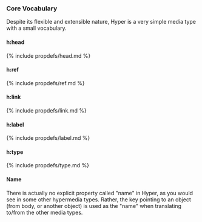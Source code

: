 ### Core Vocabulary

Despite its flexible and extensible nature, Hyper is a very simple
media type with a small vocabulary.

#### h:head

{% include propdefs/head.md %}

#### h:ref

{% include propdefs/ref.md %}

#### h:link

{% include propdefs/link.md %}

#### h:label

{% include propdefs/label.md %}

#### h:type

{% include propdefs/type.md %}

#### Name

There is actually no explicit property called "name" in Hyper, as you would see
in some other hypermedia types. Rather, the key pointing to an object (from
body, or another object)  is used as the "name" when translating to/from the
other media types.
